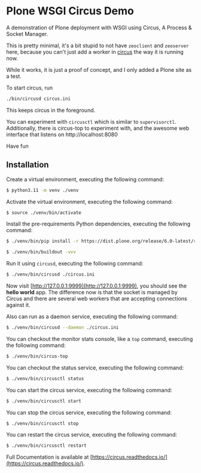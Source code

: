 # Plone WSGI Circus Demo

A demonstration of Plone deployment with WSGI using Circus, A Process & Socket Manager.

This is pretty minimal, it's a bit stupid to not have
``zeoclient`` and ``zeoserver`` here, because you can't just
add a worker in [circus](https://circus.readthedocs.io/) the way it is running now.

While it works, it is just a proof of concept, and
I only added a Plone site as a test.

To start circus, run

```bash
./bin/circusd circus.ini
```

This keeps circus in the foreground.

You can experiment with ``circusctl`` which is similar to
``supervisorctl``.
Additionally, there is circus-top to experiment with,
and the awesome web interface that listens on
http://localhost:8080

Have fun

## Installation


Create a virtual environment, executing the following command:

```bash
$ python3.11 -m venv ./venv
```

Activate the virtual environment, executing the following command:

```bash
$ source ./venv/bin/activate
```

Install the pre-requirements Python dependencies, executing the following command:

```bash
$ ./venv/bin/pip install -r https://dist.plone.org/release/6.0-latest/requirements.txt
```

```bash
$ ./venv/bin/buildout -vvv
```

Run it using ``circusd``, executing the following command:

```bash
$ ./venv/bin/circusd ./circus.ini
```

Now visit [http://127.0.0.1:9999](http://127.0.0.1:9999), you should  see the **hello world** app. The difference now is that the socket is managed by Circus and there are several web workers that are accepting connections against it.

Also can run as a daemon service, executing the following command:

```bash
$ ./venv/bin/circusd --daemon ./circus.ini
```

You can checkout the monitor stats console, like a ``top`` command, executing the following command:

```bash
$ ./venv/bin/circus-top
```

You can checkout the status service, executing the following command:

```bash
$ ./venv/bin/circusctl status
```

You can start the circus service, executing the following command:

```bash
$ ./venv/bin/circusctl start
```

You can stop the circus service, executing the following command:

```bash
$ ./venv/bin/circusctl stop
```

You can restart the circus service, executing the following command:

```bash
$ ./venv/bin/circusctl restart
```

Full Documentation is available at [https://circus.readthedocs.io/](https://circus.readthedocs.io/).
